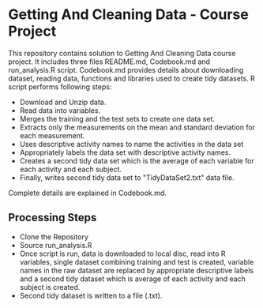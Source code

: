 # Getting And Cleaning Data - Course Project

This repository contains solution to Getting And Cleaning Data course project. It includes three files README.md, Codebook.md and run_analysis.R script. 
Codebook.md provides details about downloading dataset, reading data, functions and libraries used to create tidy datasets. 
R script performs following steps:

 * Download and Unzip data.
 * Read data into variables.
 * Merges the training and the test sets to create one data set.
 * Extracts only the measurements on the mean and standard deviation for each measurement.
 * Uses descriptive activity names to name the activities in the data set
 * Appropriately labels the data set with descriptive activity names.
 * Creates a second tidy data set which is the average of each variable for each activity and each subject.
 * Finally, writes second tidy data set to "TidyDataSet2.txt" data file.
 
 Complete details are explained in Codebook.md.
 
 
## Processing Steps
  * Clone the Repository
  * Source run_analysis.R
  * Once script is run, data is downloaded to local disc, read into R variables, single dataset combining training and test is created, 
	variable names in the raw dataset are replaced by appropriate descriptive labels and a second tidy dataset which is average of each 
	activity and each subject is created.
  * Second tidy dataset is written to a file (.txt).
   